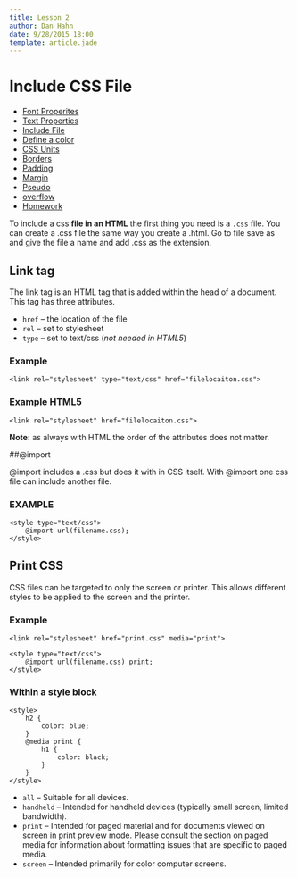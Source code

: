 ```yaml
---
title: Lesson 2
author: Dan Hahn
date: 9/28/2015 18:00
template: article.jade
---
```


# Include CSS File

* [Font Properites]()
* [Text Properties](text.html)
* [Include File](include.html)
* [Define a color](color.html)
* [CSS Units](sizes.html)
* [Borders](borders.html)
* [Padding](padding.html)
* [Margin](margin.html)
* [Pseudo](pseudo.html)
* [overflow](overflow.html)
* [Homework](homework.html)

To include a css **file in an HTML** the first thing you need is a `.css` file.  You can create a .css file the same way you create a .html.  Go to file save as and give the file a name and add .css as the extension.

## Link tag

The link tag is an HTML tag that is added within the head of a document.  This tag has three attributes.

* `href` – the location of the file
* `rel` – set to stylesheet
* `type` – set to text/css (*not needed in HTML5*)

### Example

    <link rel="stylesheet" type="text/css" href="filelocaiton.css">

### Example HTML5

    <link rel="stylesheet" href="filelocaiton.css">

**Note:** as always with HTML the order of the attributes does not matter.

##@import

@import includes a .css but does it with in CSS itself.  With @import one css file can include another file.

### EXAMPLE

    <style type="text/css">
        @import url(filename.css);
    </style>

## Print CSS

CSS files can be targeted to only the screen or printer.  This allows different styles to be applied to the screen and the printer.

### Example

    <link rel="stylesheet" href="print.css" media="print">

    <style type="text/css">
        @import url(filename.css) print;
    </style>

### Within a style block

    <style>
        h2 {
            color: blue;
        }
        @media print {
            h1 {
                color: black;
            }
        }
    </style>


* `all` – Suitable for all devices.
* `handheld` – Intended for handheld devices (typically small screen, limited bandwidth).
* `print` – Intended for paged material and for documents viewed on screen in print preview mode. Please consult the section on paged media for information about formatting issues that are specific to paged media.
* `screen` – Intended primarily for color computer screens.
